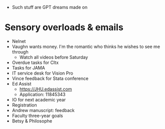 - Such stuff are GPT dreams made on

# Sensory overloads & emails

- Nelnet
- Vaughn wants money. I'm the romantic who thinks he wishes to see me through
   - Watch all videos before Saturday 
- Overdue tasks for Cltx
- Tasks for JAMA 
- IT service desk for Vision Pro
- Vince feedback for Stata conference
- Ed Assist
   - https://JHU.edassist.com
   - Application: 11845343 
- IO for next academic year
- Registration
- Andrew manuscript: feedback
- Faculty three-year goals
- Betsy & Philosophe
